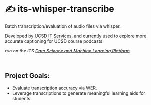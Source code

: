 # ✍️ its-whisper-transcribe
Batch transcription/evaluation of audio files via whisper. 

Developed by [UCSD IT Services](https://blink.ucsd.edu/technology/index.html), and currently used to explore more accurate captioning for UCSD course podcasts.

*run on the ITS [Data Science and Machine Learning Platform](https://datahub.ucsd.edu/)*

<br>

## Project Goals:
- Evaluate transcription accuracy via WER.
- Leverage transcriptions to generate meaningful learning aids for students.
